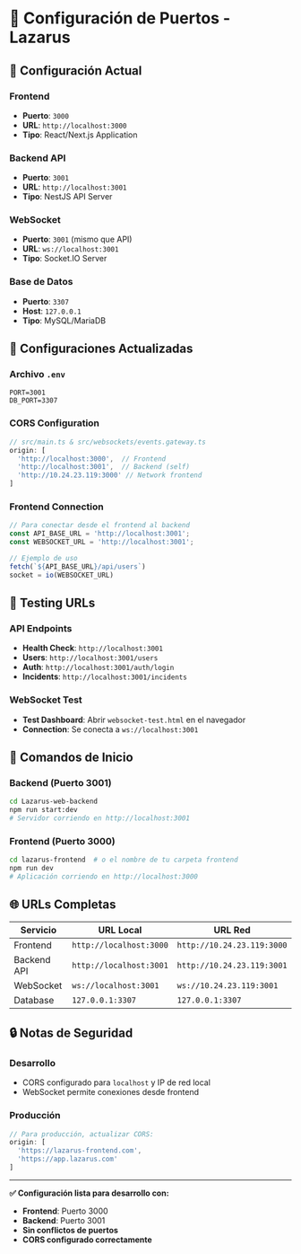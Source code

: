 # 🚀 Configuración de Puertos - Lazarus

## 📡 Configuración Actual

### Frontend
- **Puerto**: `3000`
- **URL**: `http://localhost:3000`
- **Tipo**: React/Next.js Application

### Backend API
- **Puerto**: `3001`
- **URL**: `http://localhost:3001`
- **Tipo**: NestJS API Server

### WebSocket
- **Puerto**: `3001` (mismo que API)
- **URL**: `ws://localhost:3001`
- **Tipo**: Socket.IO Server

### Base de Datos
- **Puerto**: `3307`
- **Host**: `127.0.0.1`
- **Tipo**: MySQL/MariaDB

## 🔧 Configuraciones Actualizadas

### Archivo `.env`
```env
PORT=3001
DB_PORT=3307
```

### CORS Configuration
```typescript
// src/main.ts & src/websockets/events.gateway.ts
origin: [
  'http://localhost:3000',  // Frontend
  'http://localhost:3001',  // Backend (self)
  'http://10.24.23.119:3000' // Network frontend
]
```

### Frontend Connection
```javascript
// Para conectar desde el frontend al backend
const API_BASE_URL = 'http://localhost:3001';
const WEBSOCKET_URL = 'http://localhost:3001';

// Ejemplo de uso
fetch(`${API_BASE_URL}/api/users`)
socket = io(WEBSOCKET_URL)
```

## 🧪 Testing URLs

### API Endpoints
- **Health Check**: `http://localhost:3001`
- **Users**: `http://localhost:3001/users`
- **Auth**: `http://localhost:3001/auth/login`
- **Incidents**: `http://localhost:3001/incidents`

### WebSocket Test
- **Test Dashboard**: Abrir `websocket-test.html` en el navegador
- **Connection**: Se conecta a `ws://localhost:3001`

## 🔄 Comandos de Inicio

### Backend (Puerto 3001)
```bash
cd Lazarus-web-backend
npm run start:dev
# Servidor corriendo en http://localhost:3001
```

### Frontend (Puerto 3000)
```bash
cd lazarus-frontend  # o el nombre de tu carpeta frontend
npm run dev
# Aplicación corriendo en http://localhost:3000
```

## 🌐 URLs Completas

| Servicio | URL Local | URL Red |
|----------|-----------|---------|
| Frontend | `http://localhost:3000` | `http://10.24.23.119:3000` |
| Backend API | `http://localhost:3001` | `http://10.24.23.119:3001` |
| WebSocket | `ws://localhost:3001` | `ws://10.24.23.119:3001` |
| Database | `127.0.0.1:3307` | `127.0.0.1:3307` |

## 🔒 Notas de Seguridad

### Desarrollo
- CORS configurado para `localhost` y IP de red local
- WebSocket permite conexiones desde frontend

### Producción
```typescript
// Para producción, actualizar CORS:
origin: [
  'https://lazarus-frontend.com',
  'https://app.lazarus.com'
]
```

---

**✅ Configuración lista para desarrollo con:**
- **Frontend**: Puerto 3000
- **Backend**: Puerto 3001
- **Sin conflictos de puertos**
- **CORS configurado correctamente**